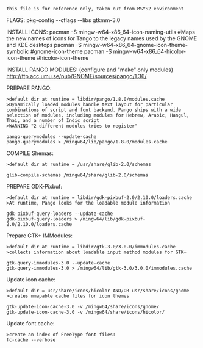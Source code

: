 ```
this file is for reference only, taken out from MSYS2 environment
```

FLAGS:
	pkg-config --cflags --libs gtkmm-3.0

INSTALL ICONS:
	pacman -S mingw-w64-x86_64-icon-naming-utils  		#Maps the new names of icons for Tango to the legacy names used by the GNOME and KDE desktops
	pacman -S mingw-w64-x86_64-gnome-icon-theme-symbolic	#gnome-icon-theme
	pacman -S mingw-w64-x86_64-hicolor-icon-theme		#hicolor-icon-theme

INSTALL PANGO MODULES: (configure and "make" only modules)
	http://ftp.acc.umu.se/pub/GNOME/sources/pango/1.36/

PREPARE PANGO:

	>default dir at runtime = libdir/pango/1.8.0/modules.cache
	>Dynamically loaded modules handle text layout for particular combinations of script and font backend. Pango ships with a wide selection of modules, including modules for Hebrew, Arabic, Hangul, Thai, and a number of Indic script
	>WARNING "2 different modules tries to register"

	pango-querymodules --update-cache
    pango-querymodules > /mingw64/lib/pango/1.8.0/modules.cache

COMPILE Shemas:

	>default dir at runtime = /usr/share/glib-2.0/schemas

	glib-compile-schemas /mingw64/share/glib-2.0/schemas


PREPARE GDK-Pixbuf:

	>default dir at runtime = libdir/gdk-pixbuf-2.0/2.10.0/loaders.cache
	>At runtime, Pango looks for the loadable module information

	gdk-pixbuf-query-loaders --update-cache
	gdk-pixbuf-query-loaders > /mingw64/lib/gdk-pixbuf-2.0/2.10.0/loaders.cache

Prepare GTK+ IMModules:

	>default dir at runtime = libdir/gtk-3.0/3.0.0/immodules.cache
	>collects information about loadable input method modules for GTK+

	gtk-query-immodules-3.0 --update-cache
	gtk-query-immodules-3.0 > /mingw64/lib/gtk-3.0/3.0.0/immodules.cache

Update icon cache:

	>default dir = usr/share/icons/hicolor AND/OR usr/share/icons/gnome
	>creates mmapable cache files for icon themes

	gtk-update-icon-cache-3.0 -v /mingw64/share/icons/gnome/
	gtk-update-icon-cache-3.0 -v /mingw64/share/icons/hicolor/

Update font cache:

	>create an index of FreeType font files:
	fc-cache --verbose
